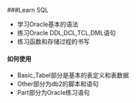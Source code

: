 ###Learn SQL
- 学习Oracle基本的语法
- 练习Oracle DDL,DCL,TCL,DML语句
- 练习函数和存储过程的书写
#### 如何使用
- Basic_Tabel部分是基本的表定义和表数据
- Other部分为db2的脚本和语句
- Part部分为Oracle练习语句

